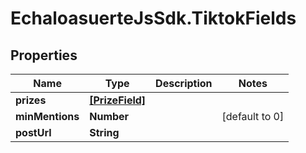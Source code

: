 # EchaloasuerteJsSdk.TiktokFields

## Properties

Name | Type | Description | Notes
------------ | ------------- | ------------- | -------------
**prizes** | [**[PrizeField]**](PrizeField.md) |  | 
**minMentions** | **Number** |  | [default to 0]
**postUrl** | **String** |  | 


